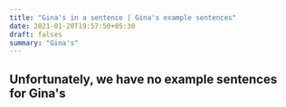 ```yaml
---
title: "Gina's in a sentence | Gina's example sentences"
date: 2021-01-20T19:57:50+05:30
draft: falses
summary: "Gina's"
---
```

## Unfortunately, we have no example sentences for Gina's                 
